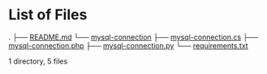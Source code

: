 # List of Files

.
├── [README.md](README.md)
└── [mysql-connection](mysql-connection/)
    ├── [mysql-connection.cs](mysql-connection/mysql-connection.cs)
    ├── [mysql-connection.php](mysql-connection/mysql-connection.php)
    ├── [mysql-connection.py](mysql-connection/mysql-connection.py)
    └── [requirements.txt](mysql-connection/requirements.txt)

1 directory, 5 files
